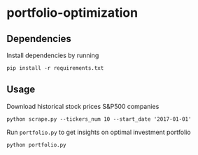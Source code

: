 # portfolio-optimization

## Dependencies

Install dependencies by running

```
pip install -r requirements.txt
```
## Usage

Download historical stock prices S&P500 companies

```
python scrape.py --tickers_num 10 --start_date '2017-01-01'
```
Run ```portfolio.py``` to get insights on optimal investment portfolio

```
python portfolio.py
```
